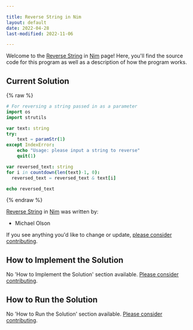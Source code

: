 ```yaml
---

title: Reverse String in Nim
layout: default
date: 2022-04-28
last-modified: 2022-11-06

---
```


Welcome to the [Reverse String](https://sampleprograms.io/projects/reverse-string) in [Nim](https://sampleprograms.io/languages/nim) page! Here, you'll find the source code for this program as well as a description of how the program works.

## Current Solution

{% raw %}

```nim
# For reversing a string passed in as a parameter
import os
import strutils

var text: string
try:
    text = paramStr(1)
except IndexError:
    echo "Usage: please input a string to reverse"
    quit(1)

var reversed_text: string
for i in countdown(len(text)-1, 0):
  reversed_text = reversed_text & text[i]

echo reversed_text
```

{% endraw %}

[Reverse String](https://sampleprograms.io/projects/reverse-string) in [Nim](https://sampleprograms.io/languages/nim) was written by:

- Michael Olson

If you see anything you'd like to change or update, [please consider contributing](https://github.com/TheRenegadeCoder/sample-programs).

## How to Implement the Solution

No 'How to Implement the Solution' section available. [Please consider contributing](https://github.com/TheRenegadeCoder/sample-programs-website).

## How to Run the Solution

No 'How to Run the Solution' section available. [Please consider contributing](https://github.com/TheRenegadeCoder/sample-programs-website).